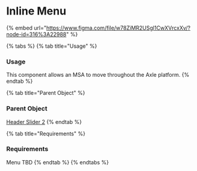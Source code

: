 # Inline Menu

{% embed url="https://www.figma.com/file/w78ZiMR2USgl1CwXVrcxXv/?node-id=316%3A22988" %}

{% tabs %}
{% tab title="Usage" %}
### Usage

This component allows an MSA to move throughout the Axle platform.
{% endtab %}

{% tab title="Parent Object" %}
### Parent Object

[Header Slider 2](https://ant.design/components/layout/)
{% endtab %}

{% tab title="Requirements" %}
### Requirements

Menu TBD
{% endtab %}
{% endtabs %}

